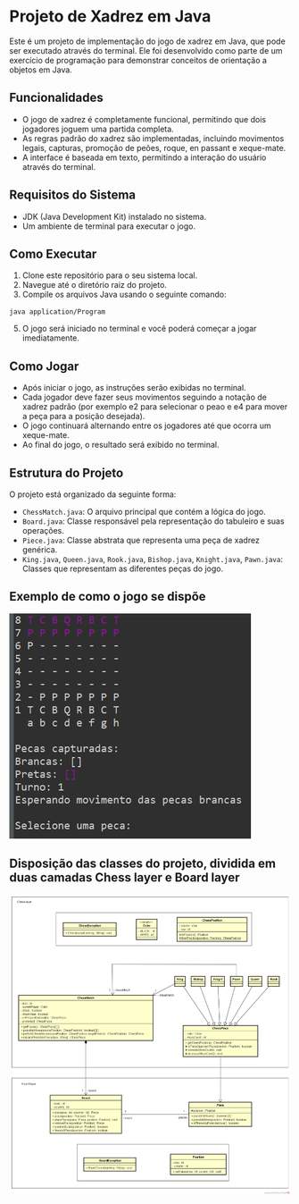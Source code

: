 # Projeto de Xadrez em Java

Este é um projeto de implementação do jogo de xadrez em Java, que pode ser executado através do terminal. Ele foi desenvolvido como parte de um exercício de programação para demonstrar conceitos de orientação a objetos em Java.

## Funcionalidades

- O jogo de xadrez é completamente funcional, permitindo que dois jogadores joguem uma partida completa.
- As regras padrão do xadrez são implementadas, incluindo movimentos legais, capturas, promoção de peões, roque, en passant e xeque-mate.
- A interface é baseada em texto, permitindo a interação do usuário através do terminal.

## Requisitos do Sistema

- JDK (Java Development Kit) instalado no sistema.
- Um ambiente de terminal para executar o jogo.

## Como Executar

1. Clone este repositório para o seu sistema local.
2. Navegue até o diretório raiz do projeto.
3. Compile os arquivos Java usando o seguinte comando:

``` 
java application/Program
```

5. O jogo será iniciado no terminal e você poderá começar a jogar imediatamente.

## Como Jogar

- Após iniciar o jogo, as instruções serão exibidas no terminal.
- Cada jogador deve fazer seus movimentos seguindo a notação de xadrez padrão (por exemplo e2 para selecionar o peao e e4 para mover a peça para a posição desejada).
- O jogo continuará alternando entre os jogadores até que ocorra um xeque-mate.
- Ao final do jogo, o resultado será exibido no terminal.

  

## Estrutura do Projeto

O projeto está organizado da seguinte forma:

- `ChessMatch.java`: O arquivo principal que contém a lógica do jogo.
- `Board.java`: Classe responsável pela representação do tabuleiro e suas operações.
- `Piece.java`: Classe abstrata que representa uma peça de xadrez genérica.
- `King.java`, `Queen.java`, `Rook.java`, `Bishop.java`, `Knight.java`, `Pawn.java`: Classes que representam as diferentes peças do jogo.


## Exemplo de como o jogo se dispõe

![Jogo de xadrez](assets/xadrez.png)


## Disposição das classes do projeto, dividida em duas camadas Chess layer e Board layer

![UML](assets/xadrez-uml.png)


